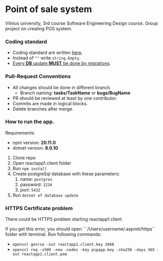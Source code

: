 # Point of sale system

Vilnius university, 3rd course Software Engineering Design course. Group project on creating POS system.

### Coding standard
- Coding standard are written [here](https://www.geeksforgeeks.org/c-sharp-coding-standards/).
- Instead of ```""``` write ```string.Empty```.
- <u>Every **DB** update **MUST** be done by migrations</u>.

### Pull-Request Conventions
- All changes should be done in different branch.
  - Branch naming: **tasks/TaskName**  or **bugs/BugName**
- PR should be reviewed at least by one contributor.
- Commits are made in logical blocks.
- Delete branches after merge.

### How to run the app.
Requirements:
- npm version: **20.11.0**
- dotnet version: **8.0.10**

1. Clone repo
2. Open reactapp1.client folder
3. Run ```npm install```
4. Create postgreSql database with these parameters:
   1. name: ```postgres```
   2. password: ```1234```
   3. port: ```5432```
5. Run ```dotnet ef database update```

### HTTPS Certificate problem
There could be HTTPS problem starting reactapp1.client

If you get this error, you should open ```/Users/username/.aspnet/https`` folder with terminal.
Run following commands:
- ```openssl genrsa -out reactapp1.client.key 2048```
- ```openssl req -x509 -new -nodes -key pspapp.key -sha256 -days 365 -out reactapp1.client.pem```